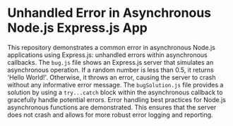 # Unhandled Error in Asynchronous Node.js Express.js App
This repository demonstrates a common error in asynchronous Node.js applications using Express.js: unhandled errors within asynchronous callbacks.
The `bug.js` file shows an Express.js server that simulates an asynchronous operation.  If a random number is less than 0.5, it returns 'Hello World!'.  Otherwise, it throws an error, causing the server to crash without any informative error message.
The `bugSolution.js` file provides a solution by using a `try...catch` block within the asynchronous callback to gracefully handle potential errors.  Error handling best practices for Node.js asynchronous functions are demonstrated.  This ensures that the server does not crash and allows for more robust error logging and reporting.